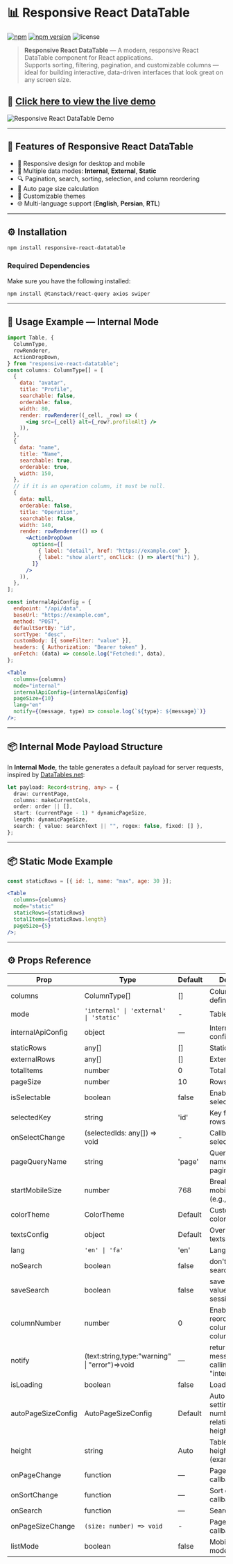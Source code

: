 # 📊 Responsive React DataTable

[![npm](https://img.shields.io/npm/dt/responsive-react-datatable)](https://www.npmjs.com/package/responsive-react-datatable)
[![npm version](https://img.shields.io/npm/v/responsive-react-datatable)](https://www.npmjs.com/package/responsive-react-datatable)
![license](https://img.shields.io/npm/l/responsive-react-datatable)

> **Responsive React DataTable** — A modern, responsive React DataTable component for React applications.  
> Supports sorting, filtering, pagination, and customizable columns — ideal for building interactive, data-driven interfaces that look great on any screen size.

## 🎯 [**Click here to view the live demo**](https://fatemeh-bd.github.io/responsive-react-datatable/ "Responsive React DataTable Live Demo")

![Responsive React DataTable Demo](/table.gif)


---

## 🚀 Features of Responsive React DataTable

- 📱 Responsive design for desktop and mobile
- 🔄 Multiple data modes: **Internal**, **External**, **Static**
- 🔍 Pagination, search, sorting, selection, and column reordering
- 📏 Auto page size calculation
- 🎨 Customizable themes
- 🌐 Multi-language support (**English**, **Persian**, **RTL**)

---

## ⚙️ Installation

```bash
npm install responsive-react-datatable
```

### Required Dependencies

Make sure you have the following installed:

```bash
npm install @tanstack/react-query axios swiper
```

---

## 🧩 Usage Example — Internal Mode

```jsx
import Table, {
  ColumnType,
  rowRenderer,
  ActionDropDown,
} from "responsive-react-datatable";
const columns: ColumnType[] = [
  {
    data: "avatar",
    title: "Profile",
    searchable: false,
    orderable: false,
    width: 80,
    render: rowRenderer((_cell, _row) => (
      <img src={_cell} alt={_row?.profileAlt} />
    )),
  },
  {
    data: "name",
    title: "Name",
    searchable: true,
    orderable: true,
    width: 150,
  },
  // if it is an operation column, it must be null.
  {
    data: null,
    orderable: false,
    title: "Operation",
    searchable: false,
    width: 140,
    render: rowRenderer(() => (
      <ActionDropDown
        options={[
          { label: "detail", href: "https://example.com" },
          { label: "show alert", onClick: () => alert("hi") },
        ]}
      />
    )),
  },
];

const internalApiConfig = {
  endpoint: "/api/data",
  baseUrl: "https://example.com",
  method: "POST",
  defaultSortBy: "id",
  sortType: "desc",
  customBody: [{ someFilter: "value" }],
  headers: { Authorization: "Bearer token" },
  onFetch: (data) => console.log("Fetched:", data),
};

<Table
  columns={columns}
  mode="internal"
  internalApiConfig={internalApiConfig}
  pageSize={10}
  lang="en"
  notify={(message, type) => console.log(`${type}: ${message}`)}
/>;
```

---

## 📦 Internal Mode Payload Structure

In **Internal Mode**, the table generates a default payload for server requests, inspired by [DataTables.net](https://datatables.net/):

```typescript
let payload: Record<string, any> = {
  draw: currentPage,
  columns: makeCurrentCols,
  order: order || [],
  start: (currentPage - 1) * dynamicPageSize,
  length: dynamicPageSize,
  search: { value: searchText || "", regex: false, fixed: [] },
};
```

---

## 📦 Static Mode Example

```jsx
const staticRows = [{ id: 1, name: "max", age: 30 }];

<Table
  columns={columns}
  mode="static"
  staticRows={staticRows}
  totalItems={staticRows.length}
  pageSize={5}
/>;
```

---

## ⚙️ Props Reference

| Prop               | Type                                          | Default | Description                                                           |
| ------------------ | --------------------------------------------- | ------- | --------------------------------------------------------------------- |
| columns            | ColumnType[]                                  | []      | Column definitions                                                    |
| mode               | `'internal' \| 'external' \| 'static'`        | -       | Table mode                                                            |
| internalApiConfig  | object                                        | —       | Internal API config                                                   |
| staticRows         | any[]                                         | []      | Static rows                                                           |
| externalRows       | any[]                                         | []      | External rows                                                         |
| totalItems         | number                                        | 0       | Total row count                                                       |
| pageSize           | number                                        | 10      | Rows per page                                                         |
| isSelectable       | boolean                                       | false   | Enable row selection                                                  |
| selectedKey        | string                                        | 'id'    | Key for selected rows                                                 |
| onSelectChange     | (selectedIds: any[]) => void                  | -       | Callback for selection                                                |
| pageQueryName      | string                                        | 'page'  | Query param name for pagination.                                      |
| startMobileSize    | number                                        | 768     | Breakpoint for mobile detection (e.g., 768).                          |
| colorTheme         | ColorTheme                                    | Default | Custom theme colors                                                   |
| textsConfig        | object                                        | Default | Override table texts                                                  |
| lang               | `'en' \| 'fa'`                                | 'en'    | Language                                                              |
| noSearch           | boolean                                       | false   | don't show search box                                                 |
| saveSearch         | boolean                                       | false   | save search value in sessionStorage                                   |
| columnNumber     | number                                       | 0   | Enable column reordering ( column: columnNumber )            |
| notify             | (text:string,type:"warning" \| "error")=>void | —       | return error message after calling api in "internal" mode             |
| isLoading          | boolean                                       | false   | Loading state                                                         |
| autoPageSizeConfig | AutoPageSizeConfig                            | Default | Auto page size settings (Show number of rows relative to page height) |
| height             | string                                        | Auto    | Table max-height (example:"80vh")                                     |
| onPageChange       | function                                      | —       | Page change callback                                                  |
| onSortChange       | function                                      | —       | Sort change callback                                                  |
| onSearch           | function                                      | —       | Search callback                                                       |
| onPageSizeChange   | `(size: number) => void`                      | -       | Page size change callback                                             |
| listMode           | boolean                                       | false   | Mobile list view mode                                                 |
